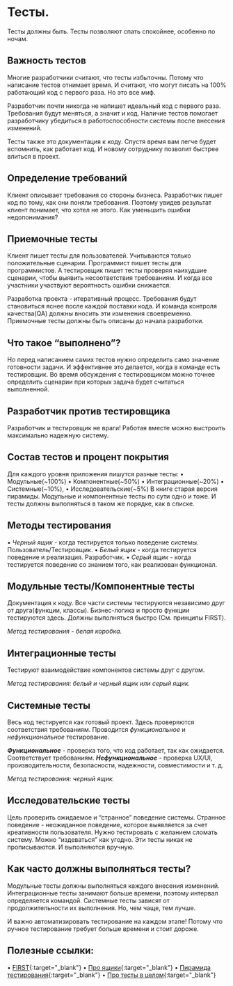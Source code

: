 # Тесты.

Тесты должны быть. Тесты позволяют спать спокойнее, особенно по ночам.

## Важность тестов
Многие разработчики считают, что тесты избыточны. Потому что написание тестов отнимает время.
И считают, что могут писать на 100% работающий код с первого раза.
Но это все миф.

Разработчик почти никогда не напишет идеальный код с первого раза. 
Требования будут меняться, а значит и код. 
Наличие тестов помогает разработчику убедиться в работоспособности системы после внесения изменений.

Тесты также это документация к коду.
Спустя время вам легче будет вспомнить, как работает код. И новому сотруднику позволит быстрее влиться в проект.

## Определение требований
Клиент описывает требования со стороны бизнеса. 
Разработчик пишет код по тому, как они поняли требования.
Поэтому увидев результат клиент понимает, что хотел не этого.
Как уменьшить ошибки недопонимания?

## Приемочные тесты
Клиент пишет тесты для пользователей. Учитываются только положительные сценарии.
Программист пишет тесты для программистов. 
А тестировщик пишет тесты проверяя наихудшие сценарии, чтобы выявить несоответствия требованиям.
И когда все участники участвуют вероятность ошибки снижается.

Разработка проекта - итеративный процесс.
Требования будут становиться яснее после каждой поставки кода.
И команда контроля качества(QA) должны вносить эти изменения своевременно.
Приемочные тесты должны быть описаны до начала разработки.

## Что такое “выполнено”?
Но перед написанием самих тестов нужно определить само значение готовности задачи. 
И эффективнее это делается, когда в команде есть тестировщик. 
Во время обсуждения  с тестировщиком можно точнее определить сценарии при которых задача будет считаться выполненной.

## Разработчик против тестировщика
Разработчик и тестировщик не враги!
Работая вместе можно выстроить максимально надежную систему.

## Состав тестов и процент покрытия
Для каждого уровня приложения пишутся разные тесты: 
 • Модульные(~100%)
 • Компонентные(~50%)
 • Интеграционные(~20%)
 • Системные(~10%), 
 • Исследовательские(~5%)
В книге старая версия пирамиды. Модульные и компонентные тесты по сути одно и тоже.
И тесты должны выполняться в таком же порядке, как в списке.

## Методы тестирования
 • *Черный ящик* - когда тестируется только поведение системы.  Пользователь/Тестировщик.
 • *Белый ящик* - когда тестируется поведение и реализация. Разработчик.
 • *Серый ящик* - когда  тестируется поведение со знанием того, как реализован функционал.

## Модульные тесты/Компонентные тесты
Документация к коду.
Все части системы тестируются независимо друг от друга(функции, классы).
Бизнес-логика и просто функции тестируются здесь.
Должны выполняться быстро (См. принципы FIRST).

*Метод тестирования - белая коробка.*

## Интеграционные тесты
Тестируют взаимодействие  компонентов системы друг с другом.

*Метод тестирования: белый и черный ящик или серый ящик.*

## Системные тесты
Весь код тестируется как готовый проект. Здесь проверяются соответствия требованиям.
Проводится *функциональное* и *нефункциональное* тестирование.

***Функциональное*** - проверка того, что код работает, так как ожидается. Соответствует требованиям.
***Нефункциональное*** - проверка UX/UI, производительности, безопасности, надежности, совместимости и т. д.

*Метод тестирования: черный ящик.*

## Исследовательские тесты
Цель проверить ожидаемое и “странное” поведение системы.
Странное поведение - неожиданное поведение, которое выявляется за счет креативности пользователя.
Нужно тестировать с желанием сломать систему. Можно “издеваться” как угодно.
Эти тесты никак не прописываются. 
И выполняются вручную.

## Как часто должны выполняться тесты?
Модульные тесты должны выполняться каждого внесения изменений.
Интеграционные тесты занимают больше времени, поэтому интервал определяется командой.
Системные тесты зависят от продолжительности их выполнения. Но, чем чаще, тем лучше.

И важно автоматизировать тестирование на каждом этапе!
Потому что ручное тестирование требует больше времени и стоит дороже.

## Полезные ссылки:
 • [FIRST](http://sergeyteplyakov.blogspot.com/2010/06/first-principles.html){:target="_blank"}
 • [Про ящики](https://quality-lab.ru/blog/key-principles-of-gray-box-testing/){:target="_blank"}
 • [Пирамида тестирования](https://habr.com/ru/post/672484/){:target="_blank"}
 • [Про тесты в целом](https://habr.com/ru/post/549054/){:target="_blank"}
